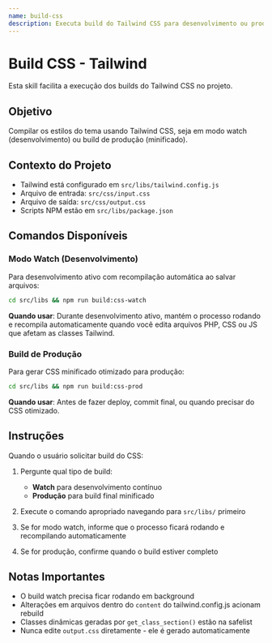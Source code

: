 ```yaml
---
name: build-css
description: Executa build do Tailwind CSS para desenvolvimento ou produção
---
```


# Build CSS - Tailwind

Esta skill facilita a execução dos builds do Tailwind CSS no projeto.

## Objetivo

Compilar os estilos do tema usando Tailwind CSS, seja em modo watch (desenvolvimento) ou build de produção (minificado).

## Contexto do Projeto

- Tailwind está configurado em `src/libs/tailwind.config.js`
- Arquivo de entrada: `src/css/input.css`
- Arquivo de saída: `src/css/output.css`
- Scripts NPM estão em `src/libs/package.json`

## Comandos Disponíveis

### Modo Watch (Desenvolvimento)
Para desenvolvimento ativo com recompilação automática ao salvar arquivos:

```bash
cd src/libs && npm run build:css-watch
```

**Quando usar**: Durante desenvolvimento ativo, mantém o processo rodando e recompila automaticamente quando você edita arquivos PHP, CSS ou JS que afetam as classes Tailwind.

### Build de Produção
Para gerar CSS minificado otimizado para produção:

```bash
cd src/libs && npm run build:css-prod
```

**Quando usar**: Antes de fazer deploy, commit final, ou quando precisar do CSS otimizado.

## Instruções

Quando o usuário solicitar build do CSS:

1. Pergunte qual tipo de build:
   - **Watch** para desenvolvimento contínuo
   - **Produção** para build final minificado

2. Execute o comando apropriado navegando para `src/libs/` primeiro

3. Se for modo watch, informe que o processo ficará rodando e recompilando automaticamente

4. Se for produção, confirme quando o build estiver completo

## Notas Importantes

- O build watch precisa ficar rodando em background
- Alterações em arquivos dentro do `content` do tailwind.config.js acionam rebuild
- Classes dinâmicas geradas por `get_class_section()` estão na safelist
- Nunca edite `output.css` diretamente - ele é gerado automaticamente
